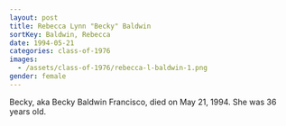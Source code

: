 ```yaml
---
layout: post
title: Rebecca Lynn "Becky" Baldwin
sortKey: Baldwin, Rebecca
date: 1994-05-21
categories: class-of-1976
images:
  - /assets/class-of-1976/rebecca-l-baldwin-1.png
gender: female
---
```

Becky, aka Becky Baldwin Francisco, died on May 21, 1994.  She was 36 years old.